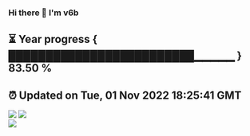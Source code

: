 ### Hi there 👋  I'm v6b  
⏳ Year progress { █████████████████████████▁▁▁▁▁ } 83.50 %
---
⏰ Updated on Tue, 01 Nov 2022 18:25:41 GMT
---
![](https://github-readme-stats.vercel.app/api?username=v6b&bg_color=30,e96443,904e95&title_color=fff&text_color=fff&layout=compact)
![](https://github-readme-stats.vercel.app/api/top-langs/?username=v6b&layout=compact&bg_color=30,e96443,904e95&title_color=fff&text_color=fff)  
![](https://gcore.jsdelivr.net/gh/v6b/v6b@main/assets/github-contribution-grid-snake.svg)

